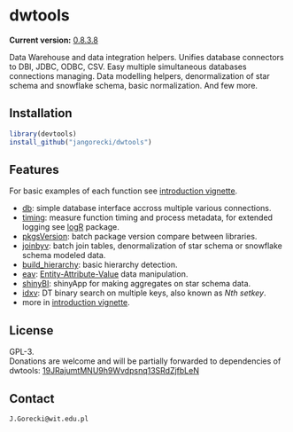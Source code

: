 # dwtools

**Current version:** [0.8.3.8](NEWS.md)  

Data Warehouse and data integration helpers. Unifies database connectors to DBI, JDBC, ODBC, CSV. Easy multiple simultaneous databases connections managing. Data modelling helpers, denormalization of star schema and snowflake schema, basic normalization. And few more.

## Installation

```r
library(devtools)
install_github("jangorecki/dwtools")
```

## Features

For basic examples of each function see [introduction vignette](https://cdn.rawgit.com/jangorecki/b02bdfb7a2bdb010f6cc/raw/392f1e32e23443699d2481ca6d7aefab3fa15499/dwtools.html).

- [db](tests/example-db.R): simple database interface accross multiple various connections.
- [timing](tests/example-timing.R): measure function timing and process metadata, for extended logging see [logR](https://github.com/jangorecki/logR) package.
- [pkgsVersion](tests/example-pkgs_version.R): batch package version compare between libraries.
- [joinbyv](tests/example-joinbyv.R): batch join tables, denormalization of star schema or snowflake schema modeled data.
- [build_hierarchy](example-build_hierarchy.R): basic hierarchy detection.
- [eav](example-eav.R): [Entity-Attribute-Value](https://en.wikipedia.org/wiki/Entity%E2%80%93attribute%E2%80%93value_model) data manipulation.
- [shinyBI](https://jangorecki.shinyapps.io/shinyBI/): shinyApp for making aggregates on star schema data.
- [idxv](example-idxv.R): DT binary search on multiple keys, also known as *Nth setkey*.
- more in [introduction vignette](https://cdn.rawgit.com/jangorecki/b02bdfb7a2bdb010f6cc/raw/392f1e32e23443699d2481ca6d7aefab3fa15499/dwtools.html).

## License

GPL-3.  
Donations are welcome and will be partially forwarded to dependencies of dwtools: [19JRajumtMNU9h9Wvdpsnq13SRdZjfbLeN](https://blockchain.info/address/19JRajumtMNU9h9Wvdpsnq13SRdZjfbLeN)

## Contact

`J.Gorecki@wit.edu.pl`

